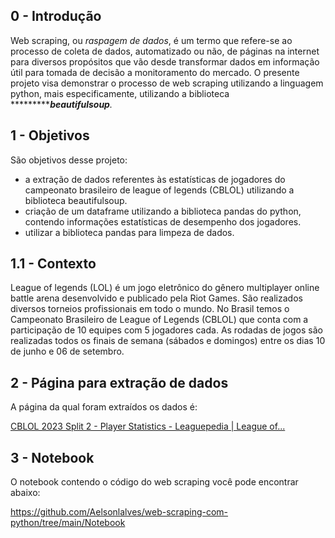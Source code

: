 ## 0 - Introdução

Web scraping, ou *raspagem de dados*,  é um termo que refere-se ao processo de coleta de dados, automatizado ou não, de páginas na internet para diversos propósitos que vão desde transformar dados em informação útil para tomada de decisão a monitoramento do mercado. O presente projeto visa demonstrar o processo de web scraping utilizando a linguagem python, mais especificamente, utilizando a biblioteca ************beautifulsoup**.* 

## 1 - Objetivos

São objetivos desse projeto:

- a extração de dados referentes às estatísticas de jogadores do campeonato brasileiro de league of legends (CBLOL) utilizando a biblioteca beautifulsoup.
- criação de um dataframe utilizando a biblioteca pandas do python, contendo informações estatísticas de desempenho dos jogadores.
- utilizar a biblioteca pandas para limpeza de dados.

## 1.1 - Contexto

League of legends (LOL) é um jogo eletrônico do gênero multiplayer online battle arena desenvolvido e publicado pela Riot Games. São realizados diversos torneios profissionais em todo o mundo. No Brasil temos o Campeonato Brasileiro de League of Legends (CBLOL) que conta com a participação de 10 equipes com 5 jogadores cada. As rodadas de jogos são realizadas todos os finais de semana (sábados e domingos) entre os dias 10 de junho e 06 de setembro.

## 2 - Página para extração de dados

A página da qual foram extraídos os dados é:

[CBLOL 2023 Split 2 - Player Statistics - Leaguepedia | League of...](https://lol.fandom.com/wiki/CBLOL/2023_Season/Split_2/Player_Statistics)

## 3 - Notebook

O notebook contendo o código do web scraping você pode encontrar abaixo: 

https://github.com/Aelsonlalves/web-scraping-com-python/tree/main/Notebook
